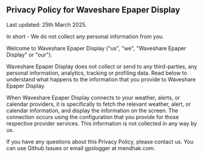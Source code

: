 ## Privacy Policy for Waveshare Epaper Display

Last updated: 25th March 2025.

In short - We do not collect any personal information from you.

Welcome to Waveshare Epaper Display ("us", "we", "Waveshare Epaper Display" or "our").

Waveshare Epaper Display does not collect or send to any third-parties, any personal information, analytics, tracking or profiling data. Read below to understand what happens to the information that you provide to Waveshare Epaper Display.

When Waveshare Epaper Display connects to your weather, alerts, or calendar providers, it is specifically to fetch the relevant weather, alert, or calendar information, and display the information on the screen. The connection occurs using the configuration that you provide for those respective provider services. This information is not collected in any way by us. 

If you have any questions about this Privacy Policy, please contact us. You can use Github Issues or email gpslogger at mendhak.com.

